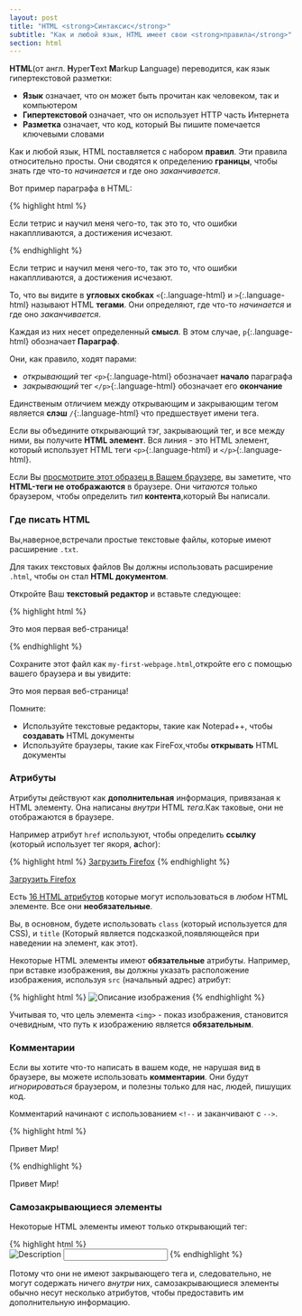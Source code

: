 ```yaml
---
layout: post
title: "HTML <strong>Синтаксис</strong>"
subtitle: "Как и любой язык, HTML имеет свои <strong>правила</strong>"
section: html
---
```


**HTML**(от англ. **H**yper**T**ext **M**arkup **L**anguage) переводится, как язык гипертекстовой разметки:

* **Язык** означает, что он может быть прочитан как человеком, так и компьютером
* **Гипертекстовой** означает, что он использует HTTP часть Интернета
* **Разметка** означает, что код, который Вы пишите помечается ключевыми словами


Как и любой язык, HTML поставляется с набором **правил**. Эти правила относительно просты. Они сводятся к определению **границы**, чтобы знать где что-то  _начинается_ и где оно _заканчивается_.

Вот пример параграфа в HTML:

{% highlight html %}
<p>Если тетрис и научил меня чего-то, так это то, что ошибки накаплливаются, а достижения исчезают.</p>
{% endhighlight %}

<div class="result"><p>Если тетрис и научил меня чего-то, так это то, что ошибки накаплливаются, а достижения исчезают.</p></div>

То, что вы видите в **угловых скобках** `<`{:.language-html} и `>`{:.language-html} называют HTML **тегами**. Они определяют, где что-то _начинается_ и где оно  _заканчивается_.

Каждая из них несет определенный **смысл**. В этом случае, `p`{:.language-html} обозначает **Параграф**.

Они, как правило, ходят парами:

*  _открывающий_ тег `<p>`{:.language-html} обозначает **начало** параграфа
* _закрывающий_ тег `</p>`{:.language-html} обозначает его  **окончание**

Единственым отличием между открывающим и закрывающим тегом является **слэш** `/`{:.language-html} что предшествует имени тега.

Если вы объедините открывающий тэг, закрывающий тег, и все между ними, вы получите **HTML элемент**. Вся линия - это HTML элемент, который использует HTML теги `<p>`{:.language-html} и `</p>`{:.language-html}.

Если Вы [просмотрите этот образец в Вашем браузере](/html/sample-paragraph.html), вы заметите, что **HTML-теги не отображаются** в браузере. Они _читаются_ только браузером, чтобы определить _тип_ **контента**,который Вы написали.

### Где писать HTML

Вы,наверное,встречали простые текстовые файлы, которые имеют расширение `.txt`.

Для таких текстовых файлов Вы должны использовать расширение `.html`, чтобы он стал  **HTML документом**.

Откройте Ваш **текстовый редактор** и вставьте следующее:

{% highlight html %}
<p>Это моя первая веб-страница!</p>
{% endhighlight %}

Сохраните этот файл как `my-first-webpage.html`,откройте его с помощью вашего браузера и вы увидите:

<div class="result"><p>Это моя первая веб-страница!</p></div>

Помните:

* Используйте текстовые редакторы, такие как Notepad++, чтобы **создавать** HTML документы
* Используйте браузеры, такие как FireFox,чтобы **открывать** HTML документы

### Атрибуты

Атрибуты действуют как **дополнительная** информация, привязаная к HTML элементу. Она написаны  _внутри_ HTML _тега_.Как таковые, они не отображаются в браузере.

Например атрибут `href` используют, чтобы определить **ссылку** (который использует тег якоря, **a**chor):

{% highlight html %}
<a href="http://www.mozilla.com/firefox">Загрузить Firefox</a>
{% endhighlight %}

<div class="result"><a href="http://www.mozilla.com/firefox">Загрузить Firefox</a></div>

Есть [16 HTML атрибутов](https://developer.mozilla.org/en-US/docs/Web/HTML/Global_attributes) которые могут использоваться в _любом_ HTML элементе. Все они **необязательные**.

Вы, в основном, будете использовать `class` (который используется для CSS), и `title` (Который является подсказкой,появляющейся при наведении на элемент, как этот).

Некоторые HTML элементы имеют **обязательные** атрибуты. Например, при вставке изображения, вы должны указать расположение изображения, используя `src` (начальный адрес) атрибут:

{% highlight html %}
<img src="#" alt="Описание изображения">
{% endhighlight %}

Учитывая то, что цель элемента `<img>` - показ изображения, становится очевидным, что путь к изображению является **обязательным**.

### Комментарии

Если вы хотите что-то написать в вашем коде, не нарушая вид в браузере, вы можете использовать **комментарии**. Они будут _игнорироваться_ браузером, и полезны только для нас, людей, пишущих код.

Комментарий начинают с использованием `<!--` и заканчивают с `-->`.

{% highlight html %}
<!-- Это предложение будет проигнорировано браузером -->
<p>Привет Мир!</p>
{% endhighlight %}

<div class="result"><p>Привет Мир!</p></div>

### Самозакрывающиеся элементы

Некоторые HTML элементы имеют только открывающий тег:

{% highlight html %}
<br> <!-- разрыв строки -->
<img src="http://placehold.it/50x50" alt="Description"> <!-- изображение -->
<input type="text"> <!-- текстовое поле -->
{% endhighlight %}

Потому что они не имеют закрывающего тега и, следовательно, не могут содержать ничего _внутри_ них, самозакрывающиеся элементы обычно несут несколько атрибутов, чтобы предоставить им дополнительную информацию.
